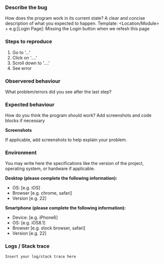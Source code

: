 ### Describe the bug

How does the program work in its current state? A clear and concise description of what you expected to happen.
Template: <Location/Module> <Problem> + <Action> 
e.g:[Login Page]: Missing the Login button when we refesh this page

### Steps to reproduce

1. Go to '...'
2. Click on '....'
3. Scroll down to '....'
4. See error

### Observered behaviour
What problem/errors did you see after the last step?

### Expected behaviour

How do you think the program should work? Add screenshots and code blocks if necessary

**Screenshots**

If applicable, add screenshots to help explain your problem.

### Environment

You may write here the specifications like the version of the project, operating system, or hardware if applicable.

**Desktop (please complete the following information):**
 - OS: [e.g. iOS]
 - Browser [e.g. chrome, safari]
 - Version [e.g. 22]

**Smartphone (please complete the following information):**
 - Device: [e.g. iPhone6]
 - OS: [e.g. iOS8.1]
 - Browser [e.g. stock browser, safari]
 - Version [e.g. 22]

### Logs / Stack trace

```
Insert your log/stack trace here
```
